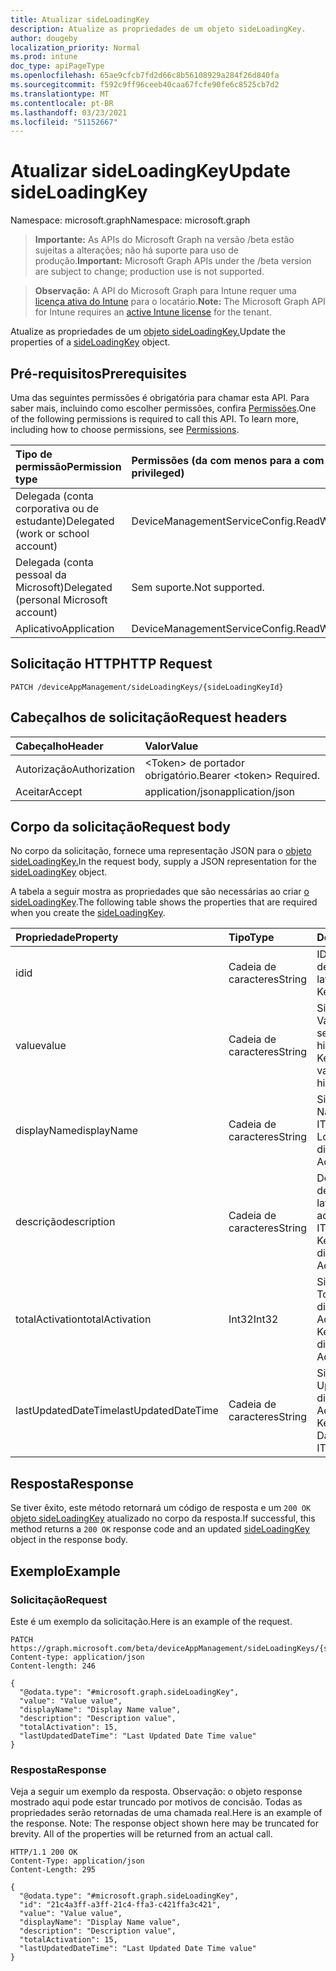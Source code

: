 ```yaml
---
title: Atualizar sideLoadingKey
description: Atualize as propriedades de um objeto sideLoadingKey.
author: dougeby
localization_priority: Normal
ms.prod: intune
doc_type: apiPageType
ms.openlocfilehash: 65ae9cfcb7fd2d66c8b56108929a284f26d840fa
ms.sourcegitcommit: f592c9ff96ceeb40caa67fcfe90fe6c8525cb7d2
ms.translationtype: MT
ms.contentlocale: pt-BR
ms.lasthandoff: 03/23/2021
ms.locfileid: "51152667"
---
```

# <a name="update-sideloadingkey"></a><span data-ttu-id="9b7ef-103">Atualizar sideLoadingKey</span><span class="sxs-lookup"><span data-stu-id="9b7ef-103">Update sideLoadingKey</span></span>

<span data-ttu-id="9b7ef-104">Namespace: microsoft.graph</span><span class="sxs-lookup"><span data-stu-id="9b7ef-104">Namespace: microsoft.graph</span></span>

> <span data-ttu-id="9b7ef-105">**Importante:** As APIs do Microsoft Graph na versão /beta estão sujeitas a alterações; não há suporte para uso de produção.</span><span class="sxs-lookup"><span data-stu-id="9b7ef-105">**Important:** Microsoft Graph APIs under the /beta version are subject to change; production use is not supported.</span></span>

> <span data-ttu-id="9b7ef-106">**Observação:** A API do Microsoft Graph para Intune requer uma [licença ativa do Intune](https://go.microsoft.com/fwlink/?linkid=839381) para o locatário.</span><span class="sxs-lookup"><span data-stu-id="9b7ef-106">**Note:** The Microsoft Graph API for Intune requires an [active Intune license](https://go.microsoft.com/fwlink/?linkid=839381) for the tenant.</span></span>

<span data-ttu-id="9b7ef-107">Atualize as propriedades de um [objeto sideLoadingKey.](../resources/intune-onboarding-sideloadingkey.md)</span><span class="sxs-lookup"><span data-stu-id="9b7ef-107">Update the properties of a [sideLoadingKey](../resources/intune-onboarding-sideloadingkey.md) object.</span></span>

## <a name="prerequisites"></a><span data-ttu-id="9b7ef-108">Pré-requisitos</span><span class="sxs-lookup"><span data-stu-id="9b7ef-108">Prerequisites</span></span>
<span data-ttu-id="9b7ef-p101">Uma das seguintes permissões é obrigatória para chamar esta API. Para saber mais, incluindo como escolher permissões, confira [Permissões](/graph/permissions-reference).</span><span class="sxs-lookup"><span data-stu-id="9b7ef-p101">One of the following permissions is required to call this API. To learn more, including how to choose permissions, see [Permissions](/graph/permissions-reference).</span></span>

|<span data-ttu-id="9b7ef-111">Tipo de permissão</span><span class="sxs-lookup"><span data-stu-id="9b7ef-111">Permission type</span></span>|<span data-ttu-id="9b7ef-112">Permissões (da com menos para a com mais privilégios)</span><span class="sxs-lookup"><span data-stu-id="9b7ef-112">Permissions (from least to most privileged)</span></span>|
|:---|:---|
|<span data-ttu-id="9b7ef-113">Delegada (conta corporativa ou de estudante)</span><span class="sxs-lookup"><span data-stu-id="9b7ef-113">Delegated (work or school account)</span></span>|<span data-ttu-id="9b7ef-114">DeviceManagementServiceConfig.ReadWrite.All</span><span class="sxs-lookup"><span data-stu-id="9b7ef-114">DeviceManagementServiceConfig.ReadWrite.All</span></span>|
|<span data-ttu-id="9b7ef-115">Delegada (conta pessoal da Microsoft)</span><span class="sxs-lookup"><span data-stu-id="9b7ef-115">Delegated (personal Microsoft account)</span></span>|<span data-ttu-id="9b7ef-116">Sem suporte.</span><span class="sxs-lookup"><span data-stu-id="9b7ef-116">Not supported.</span></span>|
|<span data-ttu-id="9b7ef-117">Aplicativo</span><span class="sxs-lookup"><span data-stu-id="9b7ef-117">Application</span></span>|<span data-ttu-id="9b7ef-118">DeviceManagementServiceConfig.ReadWrite.All</span><span class="sxs-lookup"><span data-stu-id="9b7ef-118">DeviceManagementServiceConfig.ReadWrite.All</span></span>|

## <a name="http-request"></a><span data-ttu-id="9b7ef-119">Solicitação HTTP</span><span class="sxs-lookup"><span data-stu-id="9b7ef-119">HTTP Request</span></span>
<!-- {
  "blockType": "ignored"
}
-->
``` http
PATCH /deviceAppManagement/sideLoadingKeys/{sideLoadingKeyId}
```

## <a name="request-headers"></a><span data-ttu-id="9b7ef-120">Cabeçalhos de solicitação</span><span class="sxs-lookup"><span data-stu-id="9b7ef-120">Request headers</span></span>
|<span data-ttu-id="9b7ef-121">Cabeçalho</span><span class="sxs-lookup"><span data-stu-id="9b7ef-121">Header</span></span>|<span data-ttu-id="9b7ef-122">Valor</span><span class="sxs-lookup"><span data-stu-id="9b7ef-122">Value</span></span>|
|:---|:---|
|<span data-ttu-id="9b7ef-123">Autorização</span><span class="sxs-lookup"><span data-stu-id="9b7ef-123">Authorization</span></span>|<span data-ttu-id="9b7ef-124">&lt;Token&gt; de portador obrigatório.</span><span class="sxs-lookup"><span data-stu-id="9b7ef-124">Bearer &lt;token&gt; Required.</span></span>|
|<span data-ttu-id="9b7ef-125">Aceitar</span><span class="sxs-lookup"><span data-stu-id="9b7ef-125">Accept</span></span>|<span data-ttu-id="9b7ef-126">application/json</span><span class="sxs-lookup"><span data-stu-id="9b7ef-126">application/json</span></span>|

## <a name="request-body"></a><span data-ttu-id="9b7ef-127">Corpo da solicitação</span><span class="sxs-lookup"><span data-stu-id="9b7ef-127">Request body</span></span>
<span data-ttu-id="9b7ef-128">No corpo da solicitação, fornece uma representação JSON para o [objeto sideLoadingKey.](../resources/intune-onboarding-sideloadingkey.md)</span><span class="sxs-lookup"><span data-stu-id="9b7ef-128">In the request body, supply a JSON representation for the [sideLoadingKey](../resources/intune-onboarding-sideloadingkey.md) object.</span></span>

<span data-ttu-id="9b7ef-129">A tabela a seguir mostra as propriedades que são necessárias ao criar [o sideLoadingKey](../resources/intune-onboarding-sideloadingkey.md).</span><span class="sxs-lookup"><span data-stu-id="9b7ef-129">The following table shows the properties that are required when you create the [sideLoadingKey](../resources/intune-onboarding-sideloadingkey.md).</span></span>

|<span data-ttu-id="9b7ef-130">Propriedade</span><span class="sxs-lookup"><span data-stu-id="9b7ef-130">Property</span></span>|<span data-ttu-id="9b7ef-131">Tipo</span><span class="sxs-lookup"><span data-stu-id="9b7ef-131">Type</span></span>|<span data-ttu-id="9b7ef-132">Descrição</span><span class="sxs-lookup"><span data-stu-id="9b7ef-132">Description</span></span>|
|:---|:---|:---|
|<span data-ttu-id="9b7ef-133">id</span><span class="sxs-lookup"><span data-stu-id="9b7ef-133">id</span></span>|<span data-ttu-id="9b7ef-134">Cadeia de caracteres</span><span class="sxs-lookup"><span data-stu-id="9b7ef-134">String</span></span>|<span data-ttu-id="9b7ef-135">ID exclusiva da chave de carregamento lateral.</span><span class="sxs-lookup"><span data-stu-id="9b7ef-135">Side Loading Key Unique Id.</span></span>|
|<span data-ttu-id="9b7ef-136">value</span><span class="sxs-lookup"><span data-stu-id="9b7ef-136">value</span></span>|<span data-ttu-id="9b7ef-137">Cadeia de caracteres</span><span class="sxs-lookup"><span data-stu-id="9b7ef-137">String</span></span>|<span data-ttu-id="9b7ef-138">Side Loading Key Value, it is 5x5 value, seperated by hiphens.</span><span class="sxs-lookup"><span data-stu-id="9b7ef-138">Side Loading Key Value, it is 5x5 value, seperated by hiphens.</span></span>|
|<span data-ttu-id="9b7ef-139">displayName</span><span class="sxs-lookup"><span data-stu-id="9b7ef-139">displayName</span></span>|<span data-ttu-id="9b7ef-140">Cadeia de caracteres</span><span class="sxs-lookup"><span data-stu-id="9b7ef-140">String</span></span>|<span data-ttu-id="9b7ef-141">Side Loading Key Name displayed to the ITPro Admins.</span><span class="sxs-lookup"><span data-stu-id="9b7ef-141">Side Loading Key Name displayed to the ITPro Admins.</span></span>|
|<span data-ttu-id="9b7ef-142">descrição</span><span class="sxs-lookup"><span data-stu-id="9b7ef-142">description</span></span>|<span data-ttu-id="9b7ef-143">Cadeia de caracteres</span><span class="sxs-lookup"><span data-stu-id="9b7ef-143">String</span></span>|<span data-ttu-id="9b7ef-144">Descrição da Chave de Carregamento lateral exibida para os administradores do ITPro..</span><span class="sxs-lookup"><span data-stu-id="9b7ef-144">Side Loading Key description displayed to the ITPro Admins..</span></span>|
|<span data-ttu-id="9b7ef-145">totalActivation</span><span class="sxs-lookup"><span data-stu-id="9b7ef-145">totalActivation</span></span>|<span data-ttu-id="9b7ef-146">Int32</span><span class="sxs-lookup"><span data-stu-id="9b7ef-146">Int32</span></span>|<span data-ttu-id="9b7ef-147">Side Loading Key Total Activation displayed to the ITPro Admins.</span><span class="sxs-lookup"><span data-stu-id="9b7ef-147">Side Loading Key Total Activation displayed to the ITPro Admins.</span></span>|
|<span data-ttu-id="9b7ef-148">lastUpdatedDateTime</span><span class="sxs-lookup"><span data-stu-id="9b7ef-148">lastUpdatedDateTime</span></span>|<span data-ttu-id="9b7ef-149">Cadeia de caracteres</span><span class="sxs-lookup"><span data-stu-id="9b7ef-149">String</span></span>|<span data-ttu-id="9b7ef-150">Side Loading Key Last Updated Date displayed to the ITPro Admins.</span><span class="sxs-lookup"><span data-stu-id="9b7ef-150">Side Loading Key Last Updated Date displayed to the ITPro Admins.</span></span>|



## <a name="response"></a><span data-ttu-id="9b7ef-151">Resposta</span><span class="sxs-lookup"><span data-stu-id="9b7ef-151">Response</span></span>
<span data-ttu-id="9b7ef-152">Se tiver êxito, este método retornará um código de resposta e um `200 OK` [objeto sideLoadingKey](../resources/intune-onboarding-sideloadingkey.md) atualizado no corpo da resposta.</span><span class="sxs-lookup"><span data-stu-id="9b7ef-152">If successful, this method returns a `200 OK` response code and an updated [sideLoadingKey](../resources/intune-onboarding-sideloadingkey.md) object in the response body.</span></span>

## <a name="example"></a><span data-ttu-id="9b7ef-153">Exemplo</span><span class="sxs-lookup"><span data-stu-id="9b7ef-153">Example</span></span>

### <a name="request"></a><span data-ttu-id="9b7ef-154">Solicitação</span><span class="sxs-lookup"><span data-stu-id="9b7ef-154">Request</span></span>
<span data-ttu-id="9b7ef-155">Este é um exemplo da solicitação.</span><span class="sxs-lookup"><span data-stu-id="9b7ef-155">Here is an example of the request.</span></span>
``` http
PATCH https://graph.microsoft.com/beta/deviceAppManagement/sideLoadingKeys/{sideLoadingKeyId}
Content-type: application/json
Content-length: 246

{
  "@odata.type": "#microsoft.graph.sideLoadingKey",
  "value": "Value value",
  "displayName": "Display Name value",
  "description": "Description value",
  "totalActivation": 15,
  "lastUpdatedDateTime": "Last Updated Date Time value"
}
```

### <a name="response"></a><span data-ttu-id="9b7ef-156">Resposta</span><span class="sxs-lookup"><span data-stu-id="9b7ef-156">Response</span></span>
<span data-ttu-id="9b7ef-p102">Veja a seguir um exemplo da resposta. Observação: o objeto response mostrado aqui pode estar truncado por motivos de concisão. Todas as propriedades serão retornadas de uma chamada real.</span><span class="sxs-lookup"><span data-stu-id="9b7ef-p102">Here is an example of the response. Note: The response object shown here may be truncated for brevity. All of the properties will be returned from an actual call.</span></span>
``` http
HTTP/1.1 200 OK
Content-Type: application/json
Content-Length: 295

{
  "@odata.type": "#microsoft.graph.sideLoadingKey",
  "id": "21c4a3ff-a3ff-21c4-ffa3-c421ffa3c421",
  "value": "Value value",
  "displayName": "Display Name value",
  "description": "Description value",
  "totalActivation": 15,
  "lastUpdatedDateTime": "Last Updated Date Time value"
}
```




